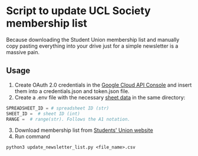 # Script to update UCL Society membership list
Because downloading the Student Union membership list and manually copy pasting everything into your drive just for a simple newsletter is a massive pain.

## Usage
1. Create OAuth 2.0 credentials in the [Google Cloud API Console](https://developers.google.com/identity/protocols/oauth2) and insert them into a credentials.json and token.json file.
2. Create a .env file with the necessary [sheet data](https://developers.google.com/sheets/api/guides/concepts) in the same directory:
```python
SPREADSHEET_ID = # spreadsheet ID (str)
SHEET_ID =  # sheet ID (int)
RANGE =  # range(str). Follows the A1 notation.
``` 
3. Download membership list from [Students' Union website](https://studentsunionucl.org/clubs-societies/graphic-novels-and-comics-society)
4. Run command
```
python3 update_newsletter_list.py <file_name>.csv
```
